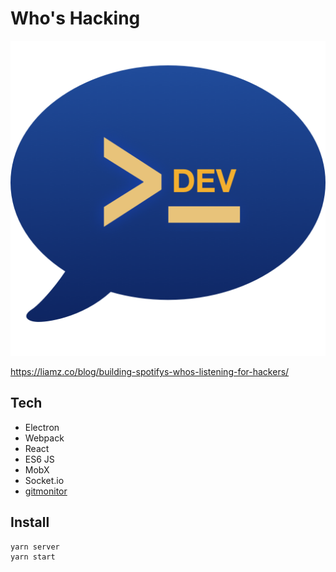 Who's Hacking
=============

![logo](static/icon-dev.png)

https://liamz.co/blog/building-spotifys-whos-listening-for-hackers/

## Tech

 - Electron
 - Webpack
 - React
 - ES6 JS
 - MobX
 - Socket.io
 - [gitmonitor](https://github.com/liamzebedee/gitmonitor)

## Install
```
yarn server
yarn start
```

